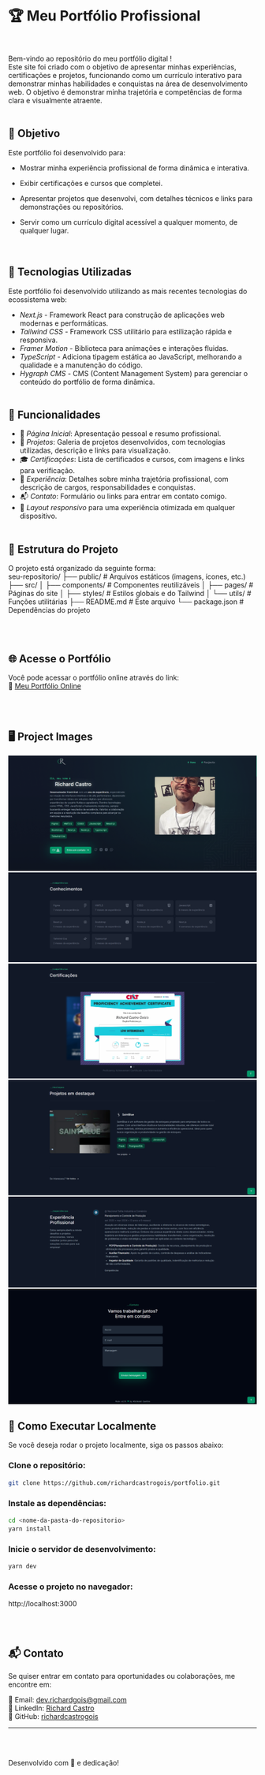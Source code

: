 # 🏆 Meu Portfólio Profissional
<br>


Bem-vindo ao repositório do meu portfólio digital !  
Este site foi criado com o objetivo de apresentar minhas experiências, certificações e projetos, funcionando como um currículo interativo para demonstrar minhas habilidades e conquistas na área de desenvolvimento web. O objetivo é demonstrar minha trajetória e competências de forma clara e visualmente atraente.
<br><br>

## 🎯 Objetivo

Este portfólio foi desenvolvido para:

- Mostrar minha experiência profissional de forma dinâmica e interativa.

- Exibir certificações e cursos que completei.

- Apresentar projetos que desenvolvi, com detalhes técnicos e links para demonstrações ou repositórios.

- Servir como um currículo digital acessível a qualquer momento, de qualquer lugar.  
<br><br>

## 🚀 Tecnologias Utilizadas

Este portfólio foi desenvolvido utilizando as mais recentes tecnologias do ecossistema web:

- *Next.js*  - Framework React para construção de aplicações web modernas e performáticas.
- *Tailwind CSS* - Framework CSS utilitário para estilização rápida e responsiva.
- *Framer Motion* - Biblioteca para animações e interações fluidas.
- *TypeScript* - Adiciona tipagem estática ao JavaScript, melhorando a qualidade e a manutenção do código.
- *Hygraph CMS* - CMS (Content Management System) para gerenciar o conteúdo do portfólio de forma dinâmica.
<br><br>

## 📌 Funcionalidades

- 🔹 *Página Inicial*: Apresentação pessoal e resumo profissional.
- 📜 *Projetos*: Galeria de projetos desenvolvidos, com tecnologias utilizadas, descrição e links para visualização.
- 🎓 *Certificações*: Lista de certificados e cursos, com imagens e links para verificação.
- 💼 *Experiência*: Detalhes sobre minha trajetória profissional, com descrição de cargos, responsabilidades e conquistas.  
- 📬 *Contato*: Formulário ou links para entrar em contato comigo.
- 📱 *Layout responsivo* para uma experiência otimizada em qualquer dispositivo.
<br><br>

## 📂 Estrutura do Projeto  
  
O projeto está organizado da seguinte forma:  
seu-repositorio/
├── public/              # Arquivos estáticos (imagens, ícones, etc.)
├── src/
│   ├── components/      # Componentes reutilizáveis
│   ├── pages/           # Páginas do site
│   ├── styles/          # Estilos globais e do Tailwind
│   └── utils/           # Funções utilitárias
├── README.md            # Este arquivo
└── package.json         # Dependências do projeto

<br><br>

## 🌐 Acesse o Portfólio

Você pode acessar o portfólio online através do link:  
🔗 [Meu Portfólio Online](https://devrichard-portfolio.vercel.app/)
<br><br><br><br>  


## 🖥 Project Images  
  
  ![Apresentação](public/site01.png)
  ![Conhecimentos](public/site02.png)
  ![Certificações](public/site03.png)
  ![Projetos em Destaque](public/site04.png)
  ![Experiencia Profissional](public/site05.png)
  ![Entre em Contato](public/site06.png)

## 📝 Como Executar Localmente
Se você deseja rodar o projeto localmente, siga os passos abaixo:

### Clone o repositório:
````bash
git clone https://github.com/richardcastrogois/portfolio.git
````
### Instale as dependências:
````bash
cd <nome-da-pasta-do-repositorio>
yarn install
````

### Inicie o servidor de desenvolvimento:
````bash
yarn dev
````

### Acesse o projeto no navegador:

http://localhost:3000

<br><br>

## 📬 Contato

Se quiser entrar em contato para oportunidades ou colaborações, me encontre em:

📧 Email: [dev.richardgois@gmail.com](mailto\:dev.richardgois@gmail.com)\
💼 LinkedIn: [Richard Castro](https://www.linkedin.com/in/richard-castro-00a6b42bb/)\
🐙 GitHub: [richardcastrogois](https://github.com/richardcastrogois)

---
<br><br>

Desenvolvido com 💙 e dedicação!